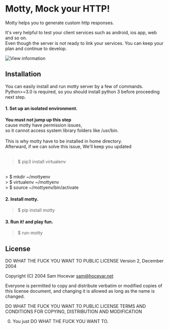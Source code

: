 # Motty, Mock your HTTP!
Motty helps you to generate custom http responses.

It's very helpful to test your client services such as android, ios app, web and so on.<br>
Even though the server is not ready to link your services. You can keep your plan and continue to develop.

![View information](../master/motty/app/static/images/github/detail.png)


## Installation
You can easily install and run motty server by a few of commands. <br>
Python>=3.0 is required, so you should install python 3 before proceeding next step.


#### 1. Set up an isolated environment.
**You must not jump up this step** <br>
cause motty have permission issues, <br>
so it cannot access system library folders like /usr/bin. <br><br>
This is why motty have to be installed in home directory. <br>
Afterward, if we can solve this issue, We'll keep you updated <br><br>

> $ pip3 install virtualenv 
<br>
> $ mkdir ~/mottyenv 
<br>
> $ virtualenv ~/mottyenv 
<br>
> $ source ~/mottyenv/bin/activate 
<br>

#### 2. Install motty.
> $ pip install motty


#### 3. Run it! and play fun.
> $ run-motty


## License

DO WHAT THE FUCK YOU WANT TO PUBLIC LICENSE
Version 2, December 2004

Copyright (C) 2004 Sam Hocevar <sam@hocevar.net>

Everyone is permitted to copy and distribute verbatim or modified
copies of this license document, and changing it is allowed as long
as the name is changed.

DO WHAT THE FUCK YOU WANT TO PUBLIC LICENSE
TERMS AND CONDITIONS FOR COPYING, DISTRIBUTION AND MODIFICATION

0. You just DO WHAT THE FUCK YOU WANT TO.
